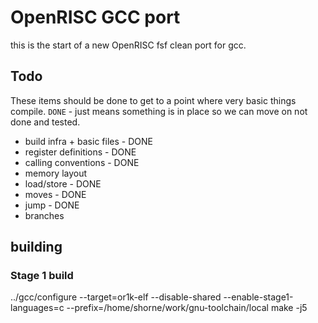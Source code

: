 # OpenRISC GCC port

this is the start of a new OpenRISC fsf clean port for gcc.

## Todo

These items should be done to get to a point where very basic things compile.
`DONE` - just means something is in place so we can move on not done and tested.

- build infra + basic files - DONE
- register definitions - DONE
- calling conventions - DONE
- memory layout
- load/store - DONE
- moves - DONE
- jump - DONE
- branches

## building

### Stage 1 build
../gcc/configure --target=or1k-elf --disable-shared --enable-stage1-languages=c --prefix=/home/shorne/work/gnu-toolchain/local
make -j5
